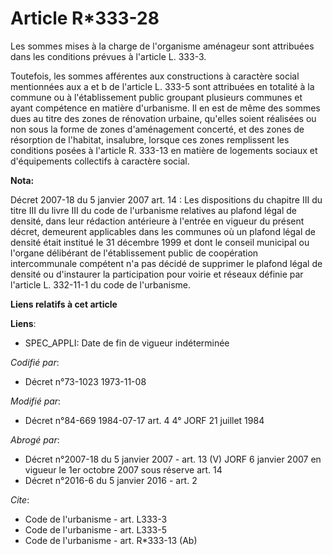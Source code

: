 # Article R*333-28

Les sommes mises à la charge de l'organisme aménageur sont attribuées dans les conditions prévues à l'article L. 333-3. 

Toutefois, les sommes afférentes aux constructions à caractère social mentionnées aux a et b de l'article L. 333-5 sont
attribuées en totalité à la commune ou à l'établissement public groupant plusieurs communes et ayant compétence en matière
d'urbanisme. Il en est de même des sommes dues au titre des zones de rénovation urbaine, qu'elles soient réalisées ou non
sous la forme de zones d'aménagement concerté, et des zones de résorption de l'habitat, insalubre, lorsque ces zones
remplissent les conditions posées à l'article R. 333-13 en matière de logements sociaux et d'équipements collectifs à
caractère social.

**Nota:**

Décret 2007-18 du 5 janvier 2007 art. 14 : Les dispositions du chapitre III du titre III du livre III du code de l'urbanisme
relatives au plafond légal de densité, dans leur rédaction antérieure à l'entrée en vigueur du présent décret, demeurent
applicables dans les communes où un plafond légal de densité était institué le 31 décembre 1999 et dont le conseil municipal
ou l'organe délibérant de l'établissement public de coopération intercommunale compétent n'a pas décidé de supprimer le
plafond légal de densité ou d'instaurer la participation pour voirie et réseaux définie par l'article L. 332-11-1 du code de
l'urbanisme.

**Liens relatifs à cet article**

**Liens**:

  - SPEC_APPLI: Date de fin de vigueur indéterminée

_Codifié par_:

  - Décret n°73-1023 1973-11-08

_Modifié par_:

  - Décret n°84-669 1984-07-17 art. 4 4° JORF 21 juillet 1984

_Abrogé par_:

  - Décret n°2007-18 du 5 janvier 2007 - art. 13 (V) JORF 6 janvier 2007 en vigueur le 1er octobre 2007 sous réserve art. 14
  - Décret n°2016-6 du 5 janvier 2016 - art. 2

_Cite_:

  - Code de l'urbanisme - art. L333-3
  - Code de l'urbanisme - art. L333-5
  - Code de l'urbanisme - art. R*333-13 (Ab)
